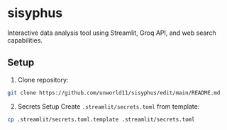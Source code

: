 # sisyphus

Interactive data analysis tool using Streamlit, Groq API, and web search capabilities.

## Setup

1. Clone repository:
```bash
git clone https://github.com/unworld11/sisyphus/edit/main/README.md
```

2. Secrets Setup
Create `.streamlit/secrets.toml` from template:
```bash
cp .streamlit/secrets.toml.template .streamlit/secrets.toml
```
